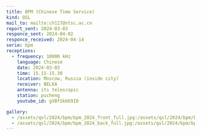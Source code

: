 ```yaml
---
title: BPM (Chinese Time Service)
kind: QSL
mail_to: mailto:ch117@ntsc.ac.cn
report_sent: 2024-03-03
responce_sent: 2024-04-02
responce_received: 2024-04-14
serie: bpm
receptions:
  - frequency: 10000 kHz
    language: Chinese
    date: 2024-03-03
    time: 15.15-15.30
    location: Moscow, Russia (inside city)
    receiver: BELKA
    antenna: its telescopic
    station: pucheng
    youtube_id: gVBfSkKK9I0

gallery:
  - /assets/qsl/2024/bpm/bpm_2024_front_full.jpg:/assets/qsl/2024/bpm/bpm_2024_front_small.jpg
  - /assets/qsl/2024/bpm/bpm_2024_back_full.jpg:/assets/qsl/2024/bpm/bpm_2024_back_small.jpg
---
```

